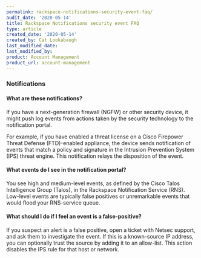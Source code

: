 ```yaml
---
permalink: rackspace-notifications-security-event-faq/
audit_date: '2020-05-14'
title: Rackspace Notifications security event FAQ
type: article
created_date: '2020-05-14'
created_by: Cat Lookabaugh
last_modified_date:
last_modified_by:
product: Account Management
product_url: account-management
---
```


### Notifications

#### What are these notifications?

If you have a next-generation firewall (NGFW) or other security device, it might
push log events from actions taken by the security technology to the notification
portal.

For example, if you have enabled a threat license on a Cisco Firepower Threat
Defense (FTD)-enabled appliance, the device sends notification of events that
match a policy and signature in the Intrusion Prevention System (IPS) threat
engine. This notification relays the disposition of the event.

#### What events do I see in the notification portal?

You see high and medium-level events, as defined by the Cisco Talos Intelligence
Group (Talos), in the Rackspace Notification Service (RNS). Low-level events are
typically false positives or unremarkable events that would flood your RNS-service
queue.

#### What should I do if I feel an event is a false-positive?

If you suspect an alert is a false positive, open a ticket with Netsec support,
and ask them to investigate the event. If this is a known-source IP address,
you can optionally trust the source by adding it to an allow-list. This action
disables the IPS rule for that host or network.

